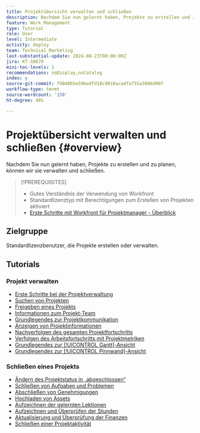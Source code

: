 ```yaml
---
title: Projektübersicht verwalten und schließen
description: Nachdem Sie nun gelernt haben, Projekte zu erstellen und zu planen, können wir sie verwalten und schließen.
feature: Work Management
type: Tutorial
role: User
level: Intermediate
activity: deploy
team: Technical Marketing
last-substantial-update: 2024-08-23T00:00:00Z
jira: KT-10670
mini-toc-levels: 1
recommendations: noDisplay,noCatalog
index: y
source-git-commit: f9040b5e59bedfd18c9010acadfa755a3886d90f
workflow-type: tm+mt
source-wordcount: '158'
ht-degree: 46%

---
```



# Projektübersicht verwalten und schließen {#overview}

Nachdem Sie nun gelernt haben, Projekte zu erstellen und zu planen, können wir sie verwalten und schließen.

>[!PREREQUISITES]
>
>* Gutes Verständnis der Verwendung von Workfront
>* Standardlizenztyp mit Berechtigungen zum Erstellen von Projekten aktiviert
>* [Erste Schritte mit Workfront für Projektmanager - Überblick](https://experienceleague.adobe.com/?recommended=Workfront-U-1-2022.1.planners&amp;lang=de)


## Zielgruppe

Standardlizenzbenutzer, die Projekte erstellen oder verwalten.

## Tutorials

### Projekt verwalten

* [Erste Schritte bei der Projektverwaltung](/help/manage-work/projects/getting-started-manage-a-project.md)
* [Suchen von Projekten](/help/manage-work/projects/find-projects.md)
* [Freigeben eines Projekts](/help/manage-work/projects/share-a-project.md)
* [Informationen zum Projekt-Team](/help/manage-work/projects/understand-the-project-team.md)
* [Grundlegendes zur Projektkommunikation](/help/manage-work/projects/understand-project-communication.md)
* [Anzeigen von Projektinformationen](/help/manage-work/projects/view-project-information.md)
* [Nachverfolgen des gesamten Projektfortschritts](/help/manage-work/projects/track-overall-project-progress.md)
* [Verfolgen des Arbeitsfortschritts mit Projektmetriken](/help/manage-work/projects/track-work-progress-with-project-metrics.md)
* [Grundlegendes zur [!UICONTROL Gantt]-Ansicht](/help/manage-work/projects/understand-the-gantt-view.md)
* [Grundlegendes zur [!UICONTROL Pinnwand]-Ansicht](/help/manage-work/projects/understand-the-board-view.md)


### Schließen eines Projekts

* [Ändern des Projektstatus in „abgeschlossen“](/help/manage-work/projects/change-the-project-status.md)
* [Schließen von Aufgaben und Problemen](/help/manage-work/close-a-project/close-tasks-and-issues.md)
* [Abschließen von Genehmigungen](/help/manage-work/close-a-project/complete-approvals.md)
* [Hochladen von Assets](/help/manage-work/close-a-project/upload-assets.md)
* [Aufzeichnen der gelernten Lektionen](/help/manage-work/close-a-project/lessons-learned-from-closing-a-project.md)
* [Aufzeichnen und Überprüfen der Stunden](/help/manage-work/close-a-project/log-and-review-hours.md)
* [Aktualisierung und Überprüfung der Finanzen](/help/manage-work/project-finances/update-and-review-finances.md)
* [Schließen einer Projektaktivität](/help/manage-work/close-a-project/close-a-project-activity.md)
